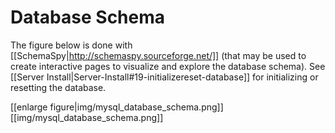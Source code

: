# Database Schema

The figure below is done with [[SchemaSpy|http://schemaspy.sourceforge.net/]] (that may be used to create interactive pages to visualize and explore the database schema). See [[Server Install|Server-Install#19-initializereset-database]] for initializing or resetting the database. 

[[enlarge figure|img/mysql_database_schema.png]]
[[img/mysql_database_schema.png]]
